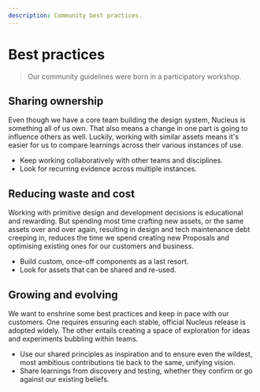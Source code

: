 ```yaml
---
description: Community best practices.
---
```


# Best practices

> Our community guidelines were born in a participatory workshop.

## Sharing ownership

Even though we have a core team building the design system, Nucleus is something all of us own. That also means a change in one part is going to influence others as well. Luckily, working with similar assets means it's easier for us to compare learnings across their various instances of use.

* Keep working collaboratively with other teams and disciplines.
* Look for recurring evidence across multiple instances.

## Reducing waste and cost

Working with primitive design and development decisions is educational and rewarding. But spending most time crafting new assets, or the same assets over and over again, resulting in design and tech maintenance debt creeping in, reduces the time we spend creating new Proposals and optimising existing ones for our customers and business.

* Build custom, once-off components as a last resort.
* Look for assets that can be shared and re-used.

## Growing and evolving

We want to enshrine some best practices and keep in pace with our customers. One requires ensuring each stable, official Nucleus release is adopted widely. The other entails creating a space of exploration for ideas and experiments bubbling within teams.

* Use our shared principles as inspiration and to ensure even the wildest, most ambitious contributions tie back to the same, unifying vision.
* Share learnings from discovery and testing, whether they confirm or go against our existing beliefs.

